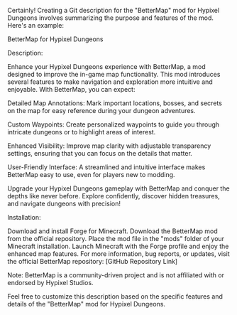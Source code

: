 
Certainly! Creating a Git description for the "BetterMap" mod for Hypixel Dungeons involves summarizing the purpose and features of the mod. Here's an example:

BetterMap for Hypixel Dungeons

Description:

Enhance your Hypixel Dungeons experience with BetterMap, a mod designed to improve the in-game map functionality. This mod introduces several features to make navigation and exploration more intuitive and enjoyable. With BetterMap, you can expect:

Detailed Map Annotations: Mark important locations, bosses, and secrets on the map for easy reference during your dungeon adventures.

Custom Waypoints: Create personalized waypoints to guide you through intricate dungeons or to highlight areas of interest.

Enhanced Visibility: Improve map clarity with adjustable transparency settings, ensuring that you can focus on the details that matter.

User-Friendly Interface: A streamlined and intuitive interface makes BetterMap easy to use, even for players new to modding.

Upgrade your Hypixel Dungeons gameplay with BetterMap and conquer the depths like never before. Explore confidently, discover hidden treasures, and navigate dungeons with precision!

Installation:

Download and install Forge for Minecraft.
Download the BetterMap mod from the official repository.
Place the mod file in the "mods" folder of your Minecraft installation.
Launch Minecraft with the Forge profile and enjoy the enhanced map features.
For more information, bug reports, or updates, visit the official BetterMap repository: [GitHub Repository Link]

Note: BetterMap is a community-driven project and is not affiliated with or endorsed by Hypixel Studios.

Feel free to customize this description based on the specific features and details of the "BetterMap" mod for Hypixel Dungeons.





